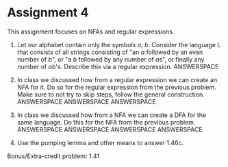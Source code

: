 # Assignment 4

This assignment focuses on NFAs and regular expressions.

1. Let our alphabet contain only the symbols $a$, $b$. Consider the language L that consists of all strings consisting of "an $a$ followed by an even number of $b$", or "a $b$ followed by any number of $a$s", or finally any number of $ab$'s. Describe this via a regular expression.
ANSWERSPACE

2. In class we discussed how from a regular expression we can create an NFA for it. Do so for the regular expression from the previous problem. Make sure to not try to skip steps, follow the general construction.
ANSWERSPACE
ANSWERSPACE
ANSWERSPACE

3. In class we discussed how from a NFA we can create a DFA for the same language. Do this for the NFA from the previous problem.
ANSWERSPACE
ANSWERSPACE
ANSWERSPACE
ANSWERSPACE

4. Use the pumping lemma and other means to answer 1.46c.

Bonus/Extra-credit problem: 1.41
